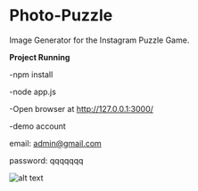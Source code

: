 # Photo-Puzzle

Image Generator for the Instagram Puzzle Game.

**Project Running**

-npm install

-node app.js

-Open browser at http://127.0.0.1:3000/

-demo account

email: admin@gmail.com

password: qqqqqqq

![alt text](https://github.com/mingming924/Photo-Puzzle/blob/master/Screenshot_1.png)
